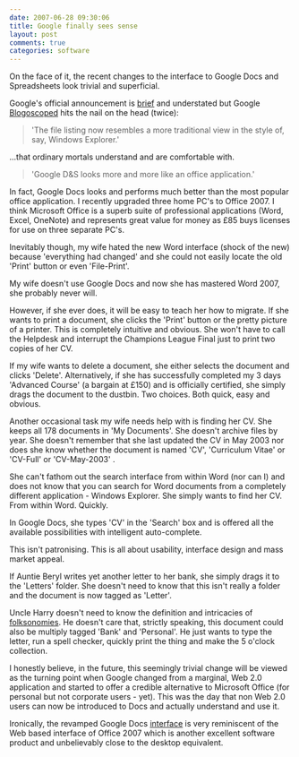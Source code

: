 ```yaml
---
date: 2007-06-28 09:30:06
title: Google finally sees sense
layout: post
comments: true
categories: software
---
```

On the face of it, the recent changes to the interface to Google Docs
and Spreadsheets look trivial and superficial.

Google's official announcement is
[brief](http://google-d-s.blogspot.com/2007/06/entirely-new-way-to-stay-organized.html)
and understated but Google
[Blogoscoped](http://blog.outer-court.com/archive/2007-06-27-n12.html)
hits the nail on the head (twice):
> 'The file listing now resembles a more traditional view in the style
> of, say, Windows Explorer.'

...that ordinary mortals understand and are comfortable with.
> 'Google D&S looks more and more like an office application.'

In fact, Google Docs looks and performs much better than the most
popular office application. I recently upgraded three home PC's to
Office 2007. I think Microsoft Office is a superb suite of professional
applications (Word, Excel, OneNote) and represents great value for money
as &pound;85 buys licenses for use on three separate PC's.

Inevitably though, my wife hated the new Word interface (shock of the
new) because 'everything had changed' and she could not easily locate
the old 'Print' button or even 'File-Print'.

My wife doesn't use Google Docs and now she has mastered Word 2007, she
probably never will.

However, if she ever does, it will be easy to teach her how to migrate.
If she wants to print a document, she clicks the 'Print' button or the
pretty picture of a printer. This is completely intuitive and obvious.
She won't have to call the Helpdesk and interrupt the Champions League
Final just to print two copies of her CV.

If my wife wants to delete a document, she either selects the document
and clicks 'Delete'. Alternatively, if she has successfully completed my
3 days 'Advanced Course' (a bargain at &pound;150) and is officially
certified, she simply drags the document to the dustbin. Two choices.
Both quick, easy and obvious.

Another occasional task my wife needs help with is finding her CV. She
keeps all 178 documents in 'My Documents'. She doesn't archive files by
year. She doesn't remember that she last updated the CV in May 2003 nor
does she know whether the document is named 'CV', 'Curriculum Vitae' or
'CV-Full' or 'CV-May-2003' .

She can't fathom out the search interface from within Word (nor can I)
and does not know that you can search for Word documents from a
completely different application - Windows Explorer. She simply wants to
find her CV. From within Word. Quickly.

In Google Docs, she types 'CV' in the 'Search' box and is offered all
the available possibilities with intelligent auto-complete.

This isn't patronising. This is all about usability, interface design
and mass market appeal.

If Auntie Beryl writes yet another letter to her bank, she simply drags
it to the 'Letters' folder. She doesn't need to know that this isn't
really a folder and the document is now tagged as 'Letter'.

Uncle Harry doesn't need to know the definition and intricacies of
[folksonomies](http://www.telegraph.co.uk/news/main.jhtml?xml=/news/2007/06/22/wiphone222.xml).
He doesn't care that, strictly speaking, this document could also be
multiply tagged 'Bank' and 'Personal'. He just wants to type the letter,
run a spell checker, quickly print the thing and make the 5 o'clock
collection.

I honestly believe, in the future, this seemingly trivial change will be
viewed as the turning point when Google changed from a marginal, Web 2.0
application and started to offer a credible alternative to Microsoft
Office (for personal but not corporate users - yet). This was the day
that non Web 2.0 users can now be introduced to Docs and actually
understand and use it.

Ironically, the revamped Google Docs
[interface](http://google.blognewschannel.com/archives/2007/06/27/google-docs-gets-better-file-organization/)
is very reminiscent of the Web based interface of Office 2007 which is
another excellent software product and unbelievably close to the desktop
equivalent.
